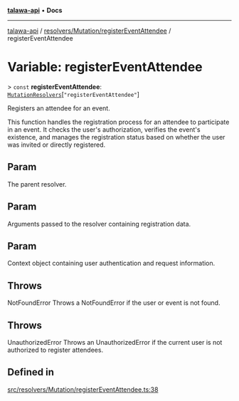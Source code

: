 [**talawa-api**](../../../../README.md) • **Docs**

***

[talawa-api](../../../../modules.md) / [resolvers/Mutation/registerEventAttendee](../README.md) / registerEventAttendee

# Variable: registerEventAttendee

\> `const` **registerEventAttendee**: [`MutationResolvers`](../../../../types/generatedGraphQLTypes/type-aliases/MutationResolvers.md)\[`"registerEventAttendee"`\]

Registers an attendee for an event.

This function handles the registration process for an attendee to participate in an event.
It checks the user's authorization, verifies the event's existence, and manages the registration status
based on whether the user was invited or directly registered.

## Param

The parent resolver.

## Param

Arguments passed to the resolver containing registration data.

## Param

Context object containing user authentication and request information.

## Throws

NotFoundError Throws a NotFoundError if the user or event is not found.

## Throws

UnauthorizedError Throws an UnauthorizedError if the current user is not authorized to register attendees.

## Defined in

[src/resolvers/Mutation/registerEventAttendee.ts:38](https://github.com/PalisadoesFoundation/talawa-api/blob/1f38da5423898626c6ebfa24896a9c3d008195c6/src/resolvers/Mutation/registerEventAttendee.ts#L38)
